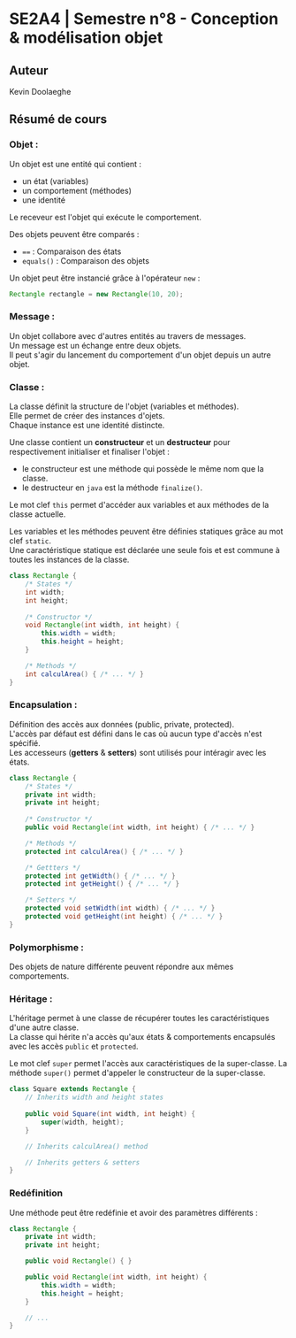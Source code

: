 # SE2A4 | Semestre n°8 - Conception & modélisation objet

## Auteur

Kevin Doolaeghe

## Résumé de cours

### Objet :
Un objet est une entité qui contient :
* un état (variables)
* un comportement (méthodes)
* une identité

Le receveur est l'objet qui exécute le comportement.

Des objets peuvent être comparés :
- `==` : Comparaison des états
- `equals()` : Comparaison des objets

Un objet peut être instancié grâce à l'opérateur `new` :
```java
Rectangle rectangle = new Rectangle(10, 20);
```

### Message :
Un objet collabore avec d'autres entités au travers de messages.  
Un message est un échange entre deux objets.  
Il peut s'agir du lancement du comportement d'un objet depuis un autre objet.

### Classe :
La classe définit la structure de l'objet (variables et méthodes).  
Elle permet de créer des instances d'ojets.  
Chaque instance est une identité distincte.

Une classe contient un **constructeur** et un **destructeur** pour respectivement initialiser et finaliser l'objet :
* le constructeur est une méthode qui possède le même nom que la classe.
* le destructeur en `java` est la méthode `finalize()`.

Le mot clef `this` permet d'accéder aux variables et aux méthodes de la classe actuelle.

Les variables et les méthodes peuvent être définies statiques grâce au mot clef `static`.  
Une caractéristique statique est déclarée une seule fois et est commune à toutes les instances de la classe. 

```java
class Rectangle {
    /* States */
    int width;
    int height;
    
    /* Constructor */
    void Rectangle(int width, int height) {
        this.width = width;
        this.height = height;
    }

    /* Methods */
    int calculArea() { /* ... */ }
}
```

### Encapsulation :
Définition des accès aux données (public, private, protected).  
L'accès par défaut est défini dans le cas où aucun type d'accès n'est spécifié.  
Les accesseurs (**getters** & **setters**) sont utilisés pour intéragir avec les états.

```java
class Rectangle {
    /* States */
    private int width;
    private int height;
    
    /* Constructor */
    public void Rectangle(int width, int height) { /* ... */ }

    /* Methods */
    protected int calculArea() { /* ... */ }

    /* Gettters */
    protected int getWidth() { /* ... */ }
    protected int getHeight() { /* ... */ }

    /* Setters */
    protected void setWidth(int width) { /* ... */ }
    protected void getHeight(int height) { /* ... */ }
}
```

### Polymorphisme :
Des objets de nature différente peuvent répondre aux mêmes comportements.

### Héritage :
L'héritage permet à une classe de récupérer toutes les caractéristiques d'une autre classe.  
La classe qui hérite n'a accès qu'aux états & comportements encapsulés avec les accès `public` et `protected`.

Le mot clef `super` permet l'accès aux caractéristiques de la super-classe.
La méthode `super()` permet d'appeler le constructeur de la super-classe.  

```java
class Square extends Rectangle {
    // Inherits width and height states
    
    public void Square(int width, int height) {
        super(width, height);
    }

    // Inherits calculArea() method

    // Inherits getters & setters
}
```

### Redéfinition
Une méthode peut être redéfinie et avoir des paramètres différents :
```java
class Rectangle {
    private int width;
    private int height;

    public void Rectangle() { }

    public void Rectangle(int width, int height) {
        this.width = width;
        this.height = height;
    }

    // ...
}
```
